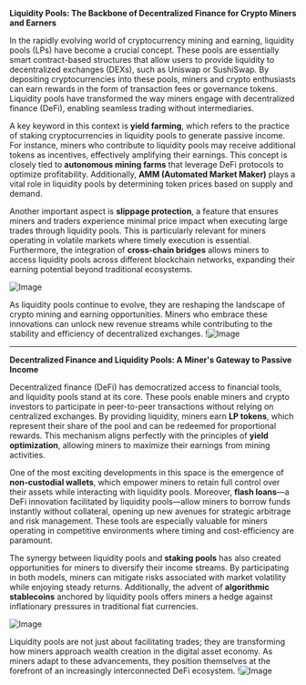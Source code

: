 **Liquidity Pools: The Backbone of Decentralized Finance for Crypto Miners and Earners**

In the rapidly evolving world of cryptocurrency mining and earning, liquidity pools (LPs) have become a crucial concept. These pools are essentially smart contract-based structures that allow users to provide liquidity to decentralized exchanges (DEXs), such as Uniswap or SushiSwap. By depositing cryptocurrencies into these pools, miners and crypto enthusiasts can earn rewards in the form of transaction fees or governance tokens. Liquidity pools have transformed the way miners engage with decentralized finance (DeFi), enabling seamless trading without intermediaries.

A key keyword in this context is **yield farming**, which refers to the practice of staking cryptocurrencies in liquidity pools to generate passive income. For instance, miners who contribute to liquidity pools may receive additional tokens as incentives, effectively amplifying their earnings. This concept is closely tied to **autonomous mining farms** that leverage DeFi protocols to optimize profitability. Additionally, **AMM (Automated Market Maker)** plays a vital role in liquidity pools by determining token prices based on supply and demand.

Another important aspect is **slippage protection**, a feature that ensures miners and traders experience minimal price impact when executing large trades through liquidity pools. This is particularly relevant for miners operating in volatile markets where timely execution is essential. Furthermore, the integration of **cross-chain bridges** allows miners to access liquidity pools across different blockchain networks, expanding their earning potential beyond traditional ecosystems.

![Image](https://github.com/user-attachments/assets/3be06921-4469-491d-bd37-5f14c53422b7)

As liquidity pools continue to evolve, they are reshaping the landscape of crypto mining and earning opportunities. Miners who embrace these innovations can unlock new revenue streams while contributing to the stability and efficiency of decentralized exchanges. !![Image](https://github.com/user-attachments/assets/3be06921-4469-491d-bd37-5f14c53422b7)

---

**Decentralized Finance and Liquidity Pools: A Miner's Gateway to Passive Income**

Decentralized finance (DeFi) has democratized access to financial tools, and liquidity pools stand at its core. These pools enable miners and crypto investors to participate in peer-to-peer transactions without relying on centralized exchanges. By providing liquidity, miners earn **LP tokens**, which represent their share of the pool and can be redeemed for proportional rewards. This mechanism aligns perfectly with the principles of **yield optimization**, allowing miners to maximize their earnings from mining activities.

One of the most exciting developments in this space is the emergence of **non-custodial wallets**, which empower miners to retain full control over their assets while interacting with liquidity pools. Moreover, **flash loans**—a DeFi innovation facilitated by liquidity pools—allow miners to borrow funds instantly without collateral, opening up new avenues for strategic arbitrage and risk management. These tools are especially valuable for miners operating in competitive environments where timing and cost-efficiency are paramount.

The synergy between liquidity pools and **staking pools** has also created opportunities for miners to diversify their income streams. By participating in both models, miners can mitigate risks associated with market volatility while enjoying steady returns. Additionally, the advent of **algorithmic stablecoins** anchored by liquidity pools offers miners a hedge against inflationary pressures in traditional fiat currencies.

![Image](https://github.com/user-attachments/assets/3be06921-4469-491d-bd37-5f14c53422b7)

Liquidity pools are not just about facilitating trades; they are transforming how miners approach wealth creation in the digital asset economy. As miners adapt to these advancements, they position themselves at the forefront of an increasingly interconnected DeFi ecosystem. !![Image](https://github.com/user-attachments/assets/3be06921-4469-491d-bd37-5f14c53422b7)